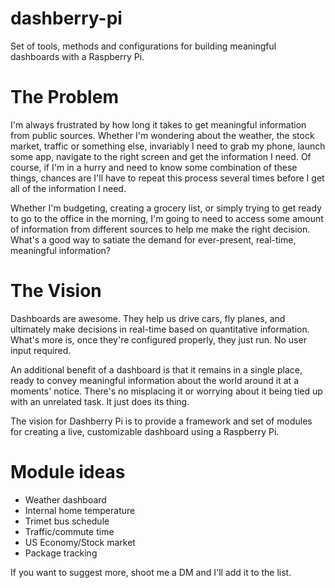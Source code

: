 # dashberry-pi
Set of tools, methods and configurations for building meaningful dashboards with a Raspberry Pi.

# The Problem

I'm always frustrated by how long it takes to get meaningful information from public sources. Whether I'm wondering about the weather, the stock market, traffic or something else, invariably I need to grab my phone, launch some app, navigate to the right screen and get the information I need. Of course, if I'm in a hurry and need to know some combination of these things, chances are I'll have to repeat this process several times before I get all of the information I need.

Whether I'm budgeting, creating a grocery list, or simply trying to get ready to go to the office in the morning, I'm going to need to access some amount of information from different sources to help me make the right decision. What's a good way to satiate the demand for ever-present, real-time, meaningful information?

# The Vision

Dashboards are awesome. They help us drive cars, fly planes, and ultimately make decisions in real-time based on quantitative information. What's more is, once they're configured properly, they just run. No user input required.

An additional benefit of a dashboard is that it remains in a single place, ready to convey meaningful information about the world around it at a moments' notice. There's no misplacing it or worrying about it being tied up with an unrelated task. It just does its thing.

The vision for Dashberry Pi is to provide a framework and set of modules for creating a live, customizable dashboard using a Raspberry Pi.

# Module ideas
 
+ Weather dashboard
+ Internal home temperature
+ Trimet bus schedule
+ Traffic/commute time
+ US Economy/Stock market
+ Package tracking

If you want to suggest more, shoot me a DM and I'll add it to the list.
